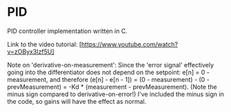 # PID
PID controller implementation written in C.

Link to the video tutorial:
[https://www.youtube.com/watch?v=zOByx3Izf5U]
 
Note on 'derivative-on-measurement': Since the 'error signal' effectively going into the differentiator does not depend on the setpoint: e[n] = 0 - measurement, and therefore (e[n] - e[n - 1]) = (0 - measurement) - (0 - prevMeasurement) = -Kd * (measurement - prevMeasurement). (Note the minus sign compared to derivative-on-error!)
I've included the minus sign in the code, so gains will have the effect as normal.
